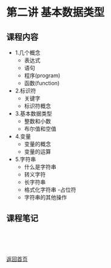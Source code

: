 # 第二讲 基本数据类型
## 课程内容
  - 1.几个概念
    - 表达式
    - 语句
    - 程序(program)
    - 函数(function)
  - 2.标识符
    - 关键字
    - 标识符概念
  - 3.基本数据类型
    - 整数和小数
    - 布尔值和空值
  - 4.变量
    - 变量的概念
    - 变量的运算
  - 5.字符串
    - 什么是字符串
    - 转义字符
    - 长字符串
    - 格式化字符串
    -占位符
    - 字符串的其他操作
  
## 课程笔记





<BR> 
<BR> 
<BR> 
 
[返回首页](https://github.com/queenta/Logic-Python/blob/master/README.md)
